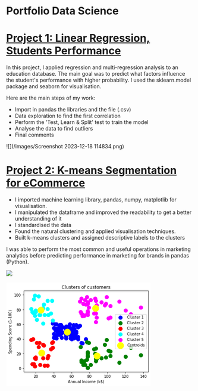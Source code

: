 # Portfolio Data Science 

# [Project 1: Linear Regression, Students Performance](https://github.com/PlayingNumbers/ball_image_classifier) 
In this project, I applied regression and multi-regression analysis to an education database. The main goal was to predict what factors influence the student's performance with higher probability. I used the sklearn.model package and seaborn for visualisation. 

Here are the main steps of my work:
- Import in pandas the libraries and the file (.csv)
- Data exploration to find the first correlation  
- Perform the 'Test, Learn & Split' test to train the model 
- Analyse the data to find outliers
- Final comments

![](/images/Screenshot 2023-12-18 114834.png)


# [Project 2: K-means Segmentation for eCommerce](https://github.com/PlayingNumbers/ds_salary_proj) 
* I imported machine learning library, pandas, numpy, matplotlib for visualisation. 
* I manipulated the dataframe and improved the readability to get a better understanding of it 
* I standardised the data 
* Found the natural clustering and applied visualisation techniques.   
* Built k-means clusters and assigned descriptive labels to the clusters 

I was able to perform the most common and useful operations in marketing analytics before predicting performance in marketing for brands in pandas (Python). 

![](/images/matrix_results.png)

![](/images/kmeans-ecommerce.png)




